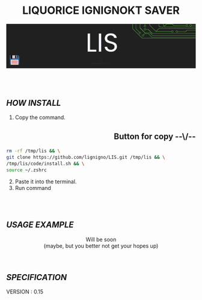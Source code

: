 <h1 align="center">LIQUORICE IGNIGNOKT SAVER</h1>

![header][Header]

<br>
<br>

## ***HOW INSTALL***

1. Copy the command.

<h2 align="right">Button for copy --\/--</h2>

``` bash
rm -rf /tmp/lis && \
git clone https://github.com/lignigno/LIS.git /tmp/lis && \
/tmp/lis/code/install.sh && \
source ~/.zshrc
```
2. Paste it into the terminal.
3. Run command

<br>
<br>

## ***USAGE EXAMPLE***

<div align="center"> Will be soon </div>
<div align="center">(maybe, but you better not get your hopes up)</div>

<br>
<br>

## ***SPECIFICATION***

VERSION : 0.15

[Header]: ~for_readme/header.png

